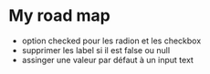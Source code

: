 # My road map
- option checked pour les radion et les checkbox
- supprimer les label si il est false ou null
- assinger une valeur par défaut à un input text
